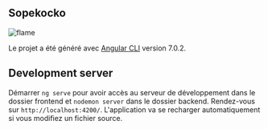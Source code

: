 ## Sopekocko

![flame](https://user-images.githubusercontent.com/50677355/94582478-91c8fa80-027c-11eb-9ad7-b27da8bd1fec.png)

Le projet a été généré avec [Angular CLI](https://github.com/angular/angular-cli) version 7.0.2.

## Development server

Démarrer `ng serve` pour avoir accès au serveur de développement dans le dossier frontend et `nodemon server` dans le dossier backend. Rendez-vous sur `http://localhost:4200/`. L'application va se recharger automatiquement si vous modifiez un fichier source.
